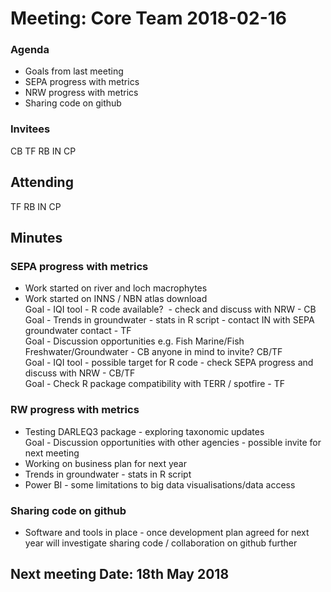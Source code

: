 # Meeting: Core Team 2018-02-16

### Agenda

- Goals from last meeting
- SEPA progress with metrics 
- NRW progress with metrics 
- Sharing code on github

### Invitees

CB TF RB IN CP

## Attending

TF RB IN CP

## Minutes

### SEPA progress with metrics 

- Work started on river and loch macrophytes  
- Work started on INNS / NBN atlas download  
Goal - IQI tool - R code available?  - check and discuss with NRW - CB  
Goal - Trends in groundwater - stats in R script - contact IN with SEPA groundwater contact - TF  
Goal - Discussion opportunities e.g. Fish Marine/Fish Freshwater/Groundwater - CB anyone in mind to invite? CB/TF   
Goal - IQI tool - possible target for R code - check SEPA progress and discuss with NRW - CB/TF  
Goal - Check R package compatibility with TERR / spotfire  - TF  

### RW progress with metrics 

- Testing DARLEQ3 package - exploring taxonomic updates  
Goal - Discussion opportunities with other agencies - possible invite for next meeting  
- Working on business plan for next year  
- Trends in groundwater - stats in R script 
- Power BI - some limitations to big data visualisations/data access   

### Sharing code on github

- Software and tools in place - once development plan agreed for next year will investigate sharing code / collaboration on github further  

## Next meeting Date: 18th May 2018


